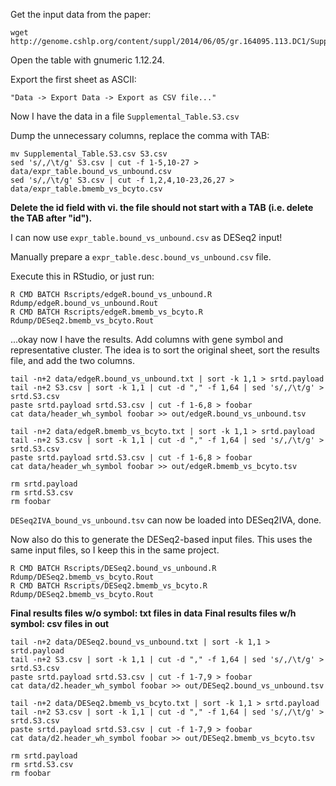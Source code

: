 Get the input data from the paper:

```
wget http://genome.cshlp.org/content/suppl/2014/06/05/gr.164095.113.DC1/Supplemental_Table.S3.xlsx
```

Open the table with gnumeric 1.12.24.

Export the first sheet as ASCII:

```
"Data -> Export Data -> Export as CSV file..."
```

Now I have the data in a file `Supplemental_Table.S3.csv`

Dump the unnecessary columns, replace the comma with TAB:

```
mv Supplemental_Table.S3.csv S3.csv
sed 's/,/\t/g' S3.csv | cut -f 1-5,10-27 > data/expr_table.bound_vs_unbound.csv
sed 's/,/\t/g' S3.csv | cut -f 1,2,4,10-23,26,27 > data/expr_table.bmemb_vs_bcyto.csv
```

**Delete the id field with vi. the file should not start with a TAB (i.e. delete the TAB after "id").**

I can now use `expr_table.bound_vs_unbound.csv` as DESeq2 input!

Manually prepare a `expr_table.desc.bound_vs_unbound.csv` file.

Execute this in RStudio, or just run:

```
R CMD BATCH Rscripts/edgeR.bound_vs_unbound.R Rdump/edgeR.bound_vs_unbound.Rout
R CMD BATCH Rscripts/edgeR.bmemb_vs_bcyto.R Rdump/DESeq2.bmemb_vs_bcyto.Rout
```

...okay now I have the results. Add columns with gene symbol and representative cluster. The idea is to sort the original sheet, sort the results file, and add the two columns.


```
tail -n+2 data/edgeR.bound_vs_unbound.txt | sort -k 1,1 > srtd.payload
tail -n+2 S3.csv | sort -k 1,1 | cut -d "," -f 1,64 | sed 's/,/\t/g' > srtd.S3.csv
paste srtd.payload srtd.S3.csv | cut -f 1-6,8 > foobar 
cat data/header_wh_symbol foobar >> out/edgeR.bound_vs_unbound.tsv

tail -n+2 data/edgeR.bmemb_vs_bcyto.txt | sort -k 1,1 > srtd.payload
tail -n+2 S3.csv | sort -k 1,1 | cut -d "," -f 1,64 | sed 's/,/\t/g' > srtd.S3.csv
paste srtd.payload srtd.S3.csv | cut -f 1-6,8 > foobar 
cat data/header_wh_symbol foobar >> out/edgeR.bmemb_vs_bcyto.tsv

rm srtd.payload
rm srtd.S3.csv
rm foobar

```

`DESeq2IVA_bound_vs_unbound.tsv` can now be loaded into DESeq2IVA, done.

Now also do this to generate the DESeq2-based input files. This uses the same input files, so I keep this in the same project.
```
R CMD BATCH Rscripts/DESeq2.bound_vs_unbound.R Rdump/DESeq2.bmemb_vs_bcyto.Rout
R CMD BATCH Rscripts/DESeq2.bmemb_vs_bcyto.R Rdump/DESeq2.bmemb_vs_bcyto.Rout
```

**Final results files w/o symbol: txt files in data**
**Final results files w/h symbol: csv files in out**

```
tail -n+2 data/DESeq2.bound_vs_unbound.txt | sort -k 1,1 > srtd.payload
tail -n+2 S3.csv | sort -k 1,1 | cut -d "," -f 1,64 | sed 's/,/\t/g' > srtd.S3.csv
paste srtd.payload srtd.S3.csv | cut -f 1-7,9 > foobar 
cat data/d2.header_wh_symbol foobar >> out/DESeq2.bound_vs_unbound.tsv

tail -n+2 data/DESeq2.bmemb_vs_bcyto.txt | sort -k 1,1 > srtd.payload
tail -n+2 S3.csv | sort -k 1,1 | cut -d "," -f 1,64 | sed 's/,/\t/g' > srtd.S3.csv
paste srtd.payload srtd.S3.csv | cut -f 1-7,9 > foobar 
cat data/d2.header_wh_symbol foobar >> out/DESeq2.bmemb_vs_bcyto.tsv

rm srtd.payload
rm srtd.S3.csv
rm foobar
```

